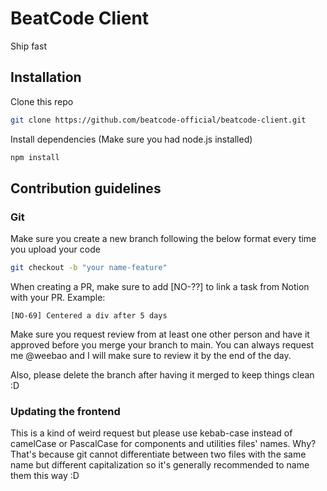 # BeatCode Client

Ship fast

## Installation

Clone this repo

```bash
git clone https://github.com/beatcode-official/beatcode-client.git
```

Install dependencies (Make sure you had node.js installed)

```bash
npm install
```

## Contribution guidelines

### Git

Make sure you create a new branch following the below format every time you upload your code

```bash
git checkout -b "your name-feature"
```

When creating a PR, make sure to add [NO-??] to link a task from Notion with your PR. Example:

```
[NO-69] Centered a div after 5 days
```

Make sure you request review from at least one other person and have it approved before you merge your branch to main. You can always request me @weebao and I will make sure to review it by the end of the day.

Also, please delete the branch after having it merged to keep things clean :D

### Updating the frontend

This is a kind of weird request but please use kebab-case instead of camelCase or PascalCase for components and utilities files' names. Why? That's because git cannot differentiate between two files with the same name but different capitalization so it's generally recommended to name them this way :D